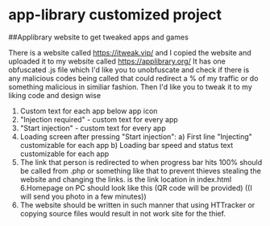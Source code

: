 # app-library customized project
##Applibrary website to get tweaked apps and games

There is a website called https://itweak.vip/ and I copied the website and uploaded it to my website called https://applibrary.org/
It has one obfuscated .js file which I'd like you to unobfuscate and check if there is any malicious codes being called that
 could redirect a % of my traffic or do something malicious in similiar fashion. 
Then I'd like you to tweak it to my liking code and design wise


1. Custom text for each app below app icon
2. "Injection required" - custom text for every app
3. "Start injection" - custom text for every app
4. Loading screen after pressing "Start injection":
a) First line "Injecting" customizable for each app
b) Loading bar speed and status text customizable for each app
5. The link that person is redirected to when progress bar hits 100% should be called from .php or something like that to prevent thieves stealing the website and changing the links.
<span class="locker-link"></span> is the link location in index.html
6.Homepage on PC should look like this (QR code will be provided) ((I will send you photo in a few minutes))
7. The website should be written in such manner that using HTTracker or copying source files would result in not work site for the thief.
